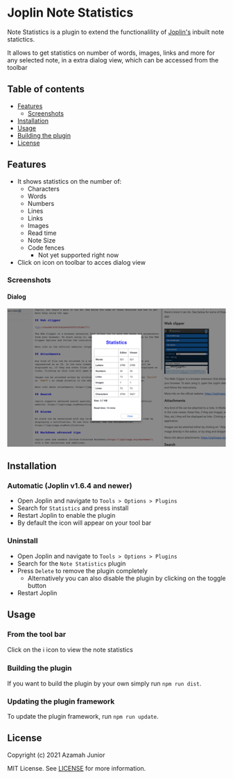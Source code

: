 # Joplin Note Statistics

Note Statistics is a plugin to extend the functionalility of [Joplin's](https://joplinapp.org/) inbuilt note statictics.

It allows to get statistics on number of words, images, links and more for any selected note, in a extra dialog view, which can be accessed from the toolbar

## Table of contents

- [Features](#features)
  - [Screenshots](#screenshots)
- [Installation](#installation)
- [Usage](#usage)
- [Building the plugin](#building)
- [License](#license)

## Features

- It shows statistics on the number of:
  - Characters
  - Words
  - Numbers
  - Lines
  - Links
  - Images
  - Read time
  - Note Size
  - Code fences
    - Not yet supported right now
- Click on icon on toolbar to acces dialog view

### Screenshots

#### Dialog

![dialog-tool bar](./assets/note-stats-dialog.png)

## Installation

### Automatic (Joplin v1.6.4 and newer)

- Open Joplin and navigate to `Tools > Options > Plugins`
- Search for `Statistics` and press install
- Restart Joplin to enable the plugin
- By default the icon will appear on your tool bar

### Uninstall

- Open Joplin and navigate to `Tools > Options > Plugins`
- Search for the `Note Statistics` plugin
- Press `Delete` to remove the plugin completely
  - Alternatively you can also disable the plugin by clicking on the toggle button
- Restart Joplin

## Usage

### From the tool bar

Click on the ℹ️  icon to view the note statistics

### Building the plugin

If you want to build the plugin by your own simply run `npm run dist`.

### Updating the plugin framework

To update the plugin framework, run `npm run update`.

## License

Copyright (c) 2021 Azamah Junior

MIT License. See [LICENSE](./LICENSE) for more information.
